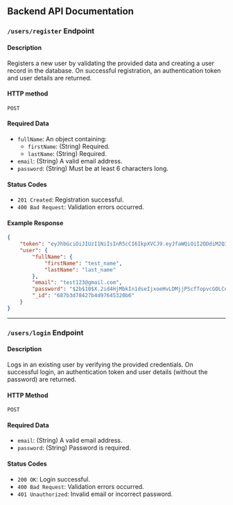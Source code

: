 ## Backend API Documentation
### `/users/register` Endpoint 

#### Description
Registers a new user by validating the provided data and creating a user record in the database. On successful registration, an authentication token and user details are returned.

#### HTTP method
`POST`


#### Required Data
- `fullName`: An object containing:
  - `firstName`: (String) Required.
  - `lastName`: (String) Required.
- `email`: (String) A valid email address.
- `password`: (String) Must be at least 6 characters long.

#### Status Codes
- `201 Created`: Registration successful.
- `400 Bad Request`: Validation errors occurred.

#### Example Response
```json
{
    "token": "eyJhbGciOiJIUzI1NiIsInR5cCI6IkpXVCJ9.eyJfaWQiOiI2ODdiM2Q3ODQyN2I0ZDk3NjQ1MzIwYjYiLCJpYXQiOjE3NTI5MDcxMjh9.nxGmt4DBfnlEvERXiMdBS8svLaHFUsQSFfDJtWooyLQ",
    "user": {
        "fullName": {
            "firstName": "test_name",
            "lastName": "last_name"
        },
        "email": "test123@gmail.com",
        "password": "$2b$10$X.2id4HjMbkIn1dseIjxoeHvLDMjjPScfTopvcGOLCeeCVFQXxQbC",
        "_id": "687b3d78427b4d97645320b6"
    }
}
```

---

### `/users/login` Endpoint 

#### Description
Logs in an existing user by verifying the provided credentials. On successful login, an authentication token and user details (without the password) are returned.

#### HTTP Method
`POST`

#### Required Data
- `email`: (String) A valid email address.
- `password`: (String) Password is required.

#### Status Codes
- `200 OK`: Login successful.
- `400 Bad Request`: Validation errors occurred.
- `401 Unauthorized`: Invalid email or incorrect password.

